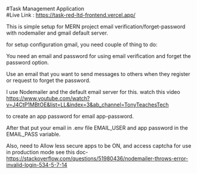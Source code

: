 #Task Management Application   
#Live Link : https://task-red-ltd-frontend.vercel.app/  </br>

 
This is simple setup for MERN project email verification/forget-password with nodemailer and gmail default server.

for setup configuration gmail, you need couple of thing to do:

You need an email and password for using email verification and forget the password option.

Use an email that you want to send messages to others when they register or request to forget the password.

I use Nodemailer and the default email server for this. watch this video https://www.youtube.com/watch?v=J4CtP1MBtOE&list=LL&index=3&ab_channel=TonyTeachesTech

to create an app password for email app-password.

After that put your email in .env file EMAIL_USER and app password in the EMAIL_PASS variable.

Also, need to Allow less secure apps to be ON, and access captcha for use in production mode see this doc- https://stackoverflow.com/questions/51980436/nodemailer-throws-error-invalid-login-534-5-7-14
